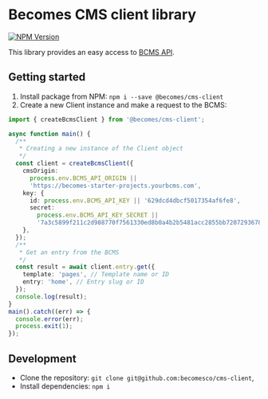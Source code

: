 # Becomes CMS client library

[![NPM Version][npm-image]][npm-url]

[npm-image]: https://img.shields.io/npm/v/@becomes/cms-client.svg
[npm-url]: https://npmjs.org/package/@becomes/cms-client

This library provides an easy access to [BCMS API](https://github.com/becomesco/cms).

## Getting started

1. Install package from NPM: `npm i --save @becomes/cms-client`
2. Create a new Client instance and make a request to the BCMS:

```ts
import { createBcmsClient } from '@becomes/cms-client';

async function main() {
  /**
   * Creating a new instance of the Client object
   */
  const client = createBcmsClient({
    cmsOrigin:
      process.env.BCMS_API_ORIGIN ||
      'https://becomes-starter-projects.yourbcms.com',
    key: {
      id: process.env.BCMS_API_KEY || '629dcd4dbcf5017354af6fe8',
      secret:
        process.env.BCMS_API_KEY_SECRET ||
        '7a3c5899f211c2d988770f7561330ed8b0a4b2b5481acc2855bb720729367896',
    },
  });
  /**
   * Get an entry from the BCMS
   */
  const result = await client.entry.get({
    template: 'pages', // Template name or ID
    entry: 'home', // Entry slug or ID
  });
  console.log(result);
}
main().catch((err) => {
  console.error(err);
  process.exit(1);
});
```

## Development

- Clone the repository: `git clone git@github.com:becomesco/cms-client`,
- Install dependencies: `npm i`
